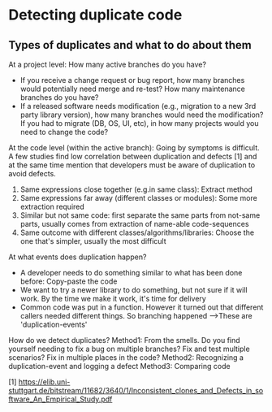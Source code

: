 # Detecting duplicate code

## Types of duplicates and what to do about them
At a project level:
How many active branches do you have? 
- If you receive a change request or bug report, how many branches would potentially need merge and re-test?
How many maintenance branches do you have?
- If a released software needs modification (e.g., migration to a new 3rd party library version), how many branches would need the modification?
If you had to migrate (DB, OS, UI, etc), in how many projects would you need to change the code?

At the code level (within the active branch):
Going by symptoms is difficult. A few studies find low correlation between duplication and defects [1] and at the same time mention that developers must be aware of duplication to avoid defects.
1. Same expressions close together (e.g.in same class): Extract method
2. Same expressions far away (different classes or modules): Some more extraction required
3. Similar but not same code: first separate the same parts from not-same parts, usually comes from extraction of name-able code-sequences
4. Same outcome with different classes/algorithms/libraries: Choose the one that's simpler, usually the most difficult

At what events does duplication happen? 
- A developer needs to do something similar to what has been done before: Copy-paste the code
- We want to try a newer library to do something, but not sure if it will work. By the time we make it work, it's time for delivery
- Common code was put in a function. However it turned out that different callers needed different things. So branching happened
-->These are 'duplication-events'

How do we detect duplicates?
Method1: From the smells. Do you find yourself needing to fix a bug on multiple branches? Fix and test multiple scenarios? Fix in multiple places in the code?
Method2: Recognizing a duplication-event and logging a defect
Method3: Comparing code

[1] https://elib.uni-stuttgart.de/bitstream/11682/3640/1/Inconsistent_clones_and_Defects_in_software_An_Empirical_Study.pdf
